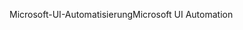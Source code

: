 <span data-ttu-id="4b1b0-101">Microsoft-UI-Automatisierung</span><span class="sxs-lookup"><span data-stu-id="4b1b0-101">Microsoft UI Automation</span></span>